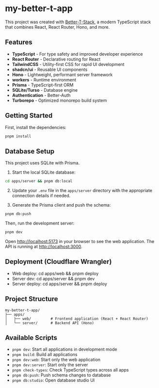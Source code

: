 # my-better-t-app

This project was created with [Better-T-Stack](https://github.com/AmanVarshney01/create-better-t-stack), a modern TypeScript stack that combines React, React Router, Hono, and more.

## Features

- **TypeScript** - For type safety and improved developer experience
- **React Router** - Declarative routing for React
- **TailwindCSS** - Utility-first CSS for rapid UI development
- **shadcn/ui** - Reusable UI components
- **Hono** - Lightweight, performant server framework
- **workers** - Runtime environment
- **Prisma** - TypeScript-first ORM
- **SQLite/Turso** - Database engine
- **Authentication** - Better-Auth
- **Turborepo** - Optimized monorepo build system

## Getting Started

First, install the dependencies:

```bash
pnpm install
```
## Database Setup

This project uses SQLite with Prisma.

1. Start the local SQLite database:
```bash
cd apps/server && pnpm db:local
```


2. Update your `.env` file in the `apps/server` directory with the appropriate connection details if needed.

3. Generate the Prisma client and push the schema:
```bash
pnpm db:push
```


Then, run the development server:

```bash
pnpm dev
```

Open [http://localhost:5173](http://localhost:5173) in your browser to see the web application.
The API is running at [http://localhost:3000](http://localhost:3000).





## Deployment (Cloudflare Wrangler)
- Web deploy: cd apps/web && pnpm deploy
- Server dev: cd apps/server && pnpm dev
- Server deploy: cd apps/server && pnpm deploy


## Project Structure

```
my-better-t-app/
├── apps/
│   ├── web/         # Frontend application (React + React Router)
│   └── server/      # Backend API (Hono)
```

## Available Scripts

- `pnpm dev`: Start all applications in development mode
- `pnpm build`: Build all applications
- `pnpm dev:web`: Start only the web application
- `pnpm dev:server`: Start only the server
- `pnpm check-types`: Check TypeScript types across all apps
- `pnpm db:push`: Push schema changes to database
- `pnpm db:studio`: Open database studio UI
